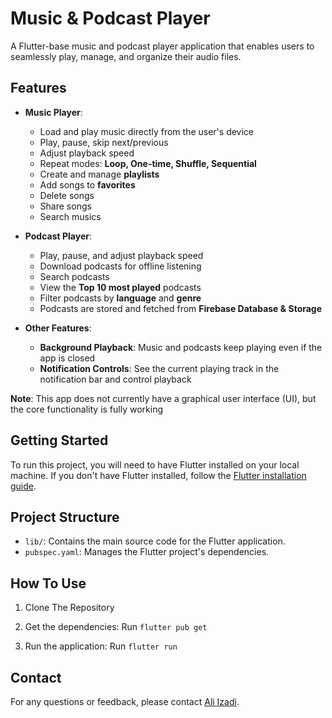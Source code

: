 # Music & Podcast Player  

A Flutter-base music and podcast player application that enables users to seamlessly play, manage, and organize their audio files.

## Features  

- **Music Player**: 
  - Load and play music directly from the user's device  
  - Play, pause, skip next/previous  
  - Adjust playback speed  
  - Repeat modes: **Loop, One-time, Shuffle, Sequential**  
  - Create and manage **playlists**  
  - Add songs to **favorites**  
  - Delete songs
  - Share songs
  - Search musics  

- **Podcast Player**:  
  - Play, pause, and adjust playback speed
  - Download podcasts for offline listening  
  - Search podcasts 
  - View the **Top 10 most played** podcasts  
  - Filter podcasts by **language** and **genre**  
  - Podcasts are stored and fetched from **Firebase Database & Storage**  

- **Other Features**:
  - **Background Playback**: Music and podcasts keep playing even if the app is closed  
  - **Notification Controls**: See the current playing track in the notification bar and control playback
 
**Note**: This app does not currently have a graphical user interface (UI), but the core functionality is fully working

## Getting Started

To run this project, you will need to have Flutter installed on your local machine. If you don't have Flutter installed, follow the [Flutter installation guide](https://flutter.dev/docs/get-started/install).

## Project Structure

- `lib/`: Contains the main source code for the Flutter application.
- `pubspec.yaml`: Manages the Flutter project's dependencies.

## How To Use

1. Clone The Repository

2. Get the dependencies: Run `flutter pub get`

3. Run the application: Run `flutter run`

## Contact

For any questions or feedback, please contact [Ali Izadi](mailto:ali.izadi.ce@gmail.com).
